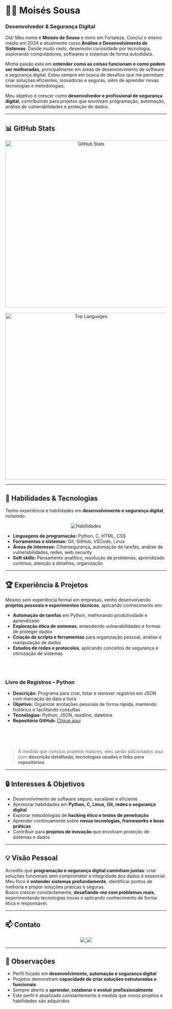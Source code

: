 # 🕵️‍♂️ Moisés Sousa
### Desenvolvedor & Segurança Digital

Olá! Meu nome é **Moisés de Sousa** e moro em Fortaleza. Concluí o ensino médio em 2024 e atualmente curso **Análise e Desenvolvimento de Sistemas**. Desde muito cedo, desenvolvi curiosidade por tecnologia, explorando computadores, softwares e sistemas de forma autodidata.  

Minha paixão está em **entender como as coisas funcionam e como podem ser melhoradas**, principalmente em áreas de desenvolvimento de software e segurança digital. Estou sempre em busca de desafios que me permitam criar soluções eficientes, inovadoras e seguras, além de aprender novas tecnologias e metodologias.  

Meu objetivo é crescer como **desenvolvedor e profissional de segurança digital**, contribuindo para projetos que envolvam programação, automação, análise de vulnerabilidades e proteção de dados.

---

## 📊 GitHub Stats

<div align="center">
  <img src="https://github-readme-stats.vercel.app/api?username=Moises-Sousa0&show_icons=true&theme=gruvbox&count_private=true&hide_border=true" width="520" alt="GitHub Stats"/>
  <br/><br/>
  <img src="https://github-readme-stats.vercel.app/api/top-langs/?username=Moises-Sousa0&theme=gruvbox&layout=compact&langs_count=6&hide_border=true" width="520" alt="Top Languages"/>
</div>



---

## 🤖 Habilidades & Tecnologias

Tenho experiência e habilidades em **desenvolvimento e segurança digital**, incluindo:

<p align="center">
  <img src="https://skillicons.dev/icons?i=python,css,html,c,vscode,git,github,linux" alt="Habilidades"/>
</p>

- **Linguagens de programação:** Python, C, HTML, CSS  
- **Ferramentas e sistemas:** Git, GitHub, VSCode, Linux  
- **Áreas de interesse:** Cibersegurança, automação de tarefas, análise de vulnerabilidades, redes, web security  
- **Soft skills:** Pensamento analítico, resolução de problemas, aprendizado contínuo, atenção a detalhes, organização  

---

## 🏆 Experiência & Projetos

Mesmo sem experiência formal em empresas, venho desenvolvendo **projetos pessoais e experimentos técnicos**, aplicando conhecimento em:  

- **Automação de tarefas** em Python, melhorando produtividade e aprendizado  
- **Exploração ética de sistemas**, entendendo vulnerabilidades e formas de proteger dados  
- **Criação de scripts e ferramentas** para organização pessoal, análise e manipulação de dados  
- **Estudos de redes e protocolos**, aplicando conceitos de segurança e otimização de sistemas  

<br>
<br>

### Livro de Registros – Python

- **Descrição:** Programa para criar, listar e remover registros em JSON com marcação de data e hora  
- **Objetivo:** Organizar anotações pessoais de forma rápida, mantendo histórico e facilitando consultas  
- **Tecnologias:** Python, JSON, readline, datetime  
- **Repositório GitHub:** [Clique aqui](https://github.com/Moises-Sousa0/livro-de-registros---python)

<br>
<br>
<br>


> À medida que concluo projetos maiores, eles serão adicionados aqui com **descrição detalhada, tecnologias usadas e links para repositórios**.

---

## 🔒 Interesses & Objetivos

- Desenvolvimento de software seguro, escalável e eficiente  
- Aprimorar habilidades em **Python, C, Linux, Git, redes e segurança digital**  
- Explorar metodologias de **hacking ético e testes de penetração**  
- Aprender continuamente sobre **novas tecnologias, frameworks e boas práticas**  
- Contribuir para **projetos de inovação** que envolvam proteção de sistemas e dados  

---

## 💡 Visão Pessoal

Acredito que **programação e segurança digital caminham juntas**: criar soluções funcionais sem comprometer a integridade dos dados é essencial.  
Meu foco é **entender sistemas profundamente**, identificar pontos de melhoria e propor soluções práticas e seguras.  
Busco crescer constantemente, **desafiando-me com problemas reais**, experimentando tecnologias novas e aplicando conhecimento de forma ética e responsável.  

---

## 📫 Contato

<p align="center">
  <a href="https://www.linkedin.com/in/mois%C3%A9s-sousa-20132a267/">
    <img src="https://img.shields.io/badge/-LinkedIn-blue?style=for-the-badge&logo=linkedin&logoColor=white"/>
  </a>
  <a href="mailto:moisessousanow@gmail.com">
    <img src="https://img.shields.io/badge/-Email-red?style=for-the-badge&logo=gmail&logoColor=white"/>
  </a>
</p>

---

## 📌 Observações

- Perfil focado em **desenvolvimento, automação e segurança digital**  
- Projetos demonstram **capacidade de criar soluções estruturadas e funcionais**  
- Sempre aberto a **aprender, colaborar e evoluir profissionalmente**  
- Este perfil é atualizado constantemente à medida que novos projetos e habilidades são adquiridos
